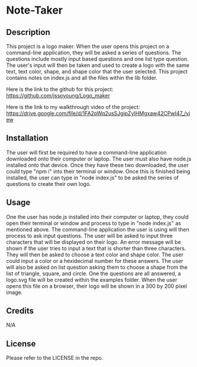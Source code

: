 # Note-Taker

## Description

This project is a logo maker. When the user opens this project on a command-line application, they will be asked a series of questions. The questions include mostly input based questions and one list type question. The user's input will then be taken and used to create a logo with the same text, text color, shape, and shape color that the user selected. This project contains notes on index.js and all the files within the lib folder.

Here is the link to the github for this project: https://github.com/jssoyoung/Logo_maker

Here is the link to my walkthrough video of the project: https://drive.google.com/file/d/1FA2pWq2usSJgipZyIHMgxaw42CPwI47_/view

## Installation

The user will first be required to have a command-line application downloaded onto their computer or laptop. The user must also have node.js installed onto that device. Once they have these two downloaded, the user could type "npm i" into their terminal or window. Once this is finished being installed, the user can type in "node index.js" to be asked the series of questions to create their own logo.

## Usage

One the user has node.js installed into their computer or laptop, they could open their terminal or window and process to type in "node index.js" as mentioned above. The command-line application the user is using will then process to ask input questions. The user will be asked to input three characters that will be displayed on their logo. An error message will be shown if the user tries to input a text that is shorter than three characters. They will then be asked to choose a text color and shape color. The user could input a color or a hexidecimal number for these answers. The user will also be asked on list question asking them to choose a shape from the list of triangle, square, and circle. One the questions are all answered, a logo.svg file will be created within the examples folder. When the user opens this file on a browser, their logo will be shown in a 300 by 200 pixel image.

## Credits

N/A

## License

Please refer to the LICENSE in the repo.